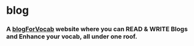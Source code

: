 # blog
### A [blogForVocab](https://blogforvocab.pythonanywhere.com/) website where you can READ & WRITE Blogs and Enhance your vocab, all under one roof.
